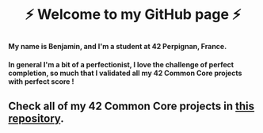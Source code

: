 # <p align="center"> ⚡ Welcome to my GitHub page ⚡</p>

#### My name is Benjamin, and I'm a student at 42 Perpignan, France. <br>
#### In general I'm a bit of a perfectionist, I love the challenge of perfect completion, so much that I validated all my 42 Common Core projects with perfect score ! <br>

## Check all of my 42 Common Core projects in [this repository](https://github.com/Thawnder/42).


<!--
**Thawnder/Thawnder** is a ✨ _special_ ✨ repository because its `README.md` (this file) appears on your GitHub profile.

Here are some ideas to get you started:

- 🔭 I’m currently working on ...
- 🌱 I’m currently learning ...
- 👯 I’m looking to collaborate on ...
- 🤔 I’m looking for help with ...
- 💬 Ask me about ...
- 📫 How to reach me: ...
- 😄 Pronouns: ...
- ⚡ Fun fact: ...
-->
